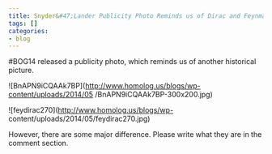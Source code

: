```yaml
---
title: Snyder&#47;Lander Publicity Photo Reminds us of Dirac and Feynman, except...
tags: []
categories:
- blog
---
```

#BOG14 released a publicity photo, which reminds us of another historical
picture.
<!--more-->

![BnAPN9iCQAAk7BP](http://www.homolog.us/blogs/wp-content/uploads/2014/05
/BnAPN9iCQAAk7BP-300x200.jpg)

![feydirac270](http://www.homolog.us/blogs/wp-
content/uploads/2014/05/feydirac270.jpg)

However, there are some major difference. Please write what they are in the
comment section.

